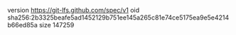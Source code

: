 version https://git-lfs.github.com/spec/v1
oid sha256:2b3325beafe5ad1452129b751ee145a265c81e74ce5175ea9e5e4214b66ed85a
size 147259
